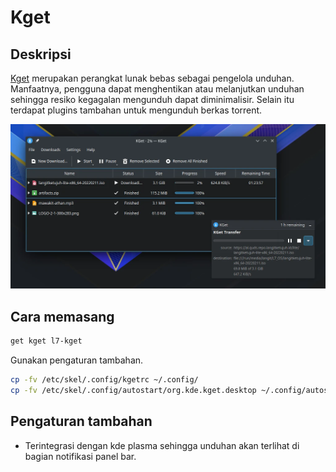 # Kget

## Deskripsi

[Kget] merupakan perangkat lunak bebas sebagai pengelola unduhan. Manfaatnya, pengguna dapat menghentikan atau melanjutkan unduhan sehingga resiko kegagalan mengunduh dapat diminimalisir. Selain itu terdapat plugins tambahan untuk mengunduh berkas torrent.

![Kget LangitKetujuh OS](../../media/image/kget-langitketujuh-id.webp)

## Cara memasang

```sh
get kget l7-kget
```

Gunakan pengaturan tambahan.

```sh
cp -fv /etc/skel/.config/kgetrc ~/.config/
cp -fv /etc/skel/.config/autostart/org.kde.kget.desktop ~/.config/autostart/
```

## Pengaturan tambahan

- Terintegrasi dengan kde plasma sehingga unduhan akan terlihat di bagian notifikasi panel bar.

[Kget]:https://invent.kde.org/network/kget
